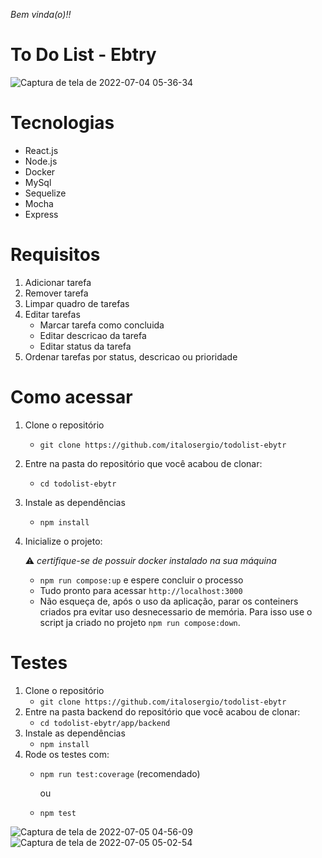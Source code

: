 _Bem vinda(o)!!_

# To Do List - Ebtry
![Captura de tela de 2022-07-04 05-36-34](https://user-images.githubusercontent.com/87591265/177116459-b2ebadc0-8cf7-4c00-9c3e-3162123477dd.png)

# Tecnologias
   - React.js
   - Node.js
   - Docker
   - MySql
   - Sequelize
   - Mocha
   - Express

# Requisitos

1. Adicionar tarefa
2. Remover tarefa
3. Limpar quadro de tarefas
4. Editar tarefas
   - Marcar tarefa como concluida
   - Editar descricao da tarefa
   - Editar status da tarefa
5. Ordenar tarefas por status, descricao ou prioridade

# Como acessar

1. Clone o repositório
    * `git clone https://github.com/italosergio/todolist-ebytr`
2. Entre na pasta do repositório que você acabou de clonar:
    * `cd todolist-ebytr`
3. Instale as dependências
    * `npm install`
4. Inicialize o projeto:

    ⚠️ _certifique-se de possuir docker instalado na sua máquina_
    * `npm run compose:up` e espere concluir o processo
    * Tudo pronto para acessar `http://localhost:3000`
    * Não esqueça de, após o uso da aplicação, parar os conteiners criados pra evitar uso desnecessario de memória. Para isso use o script ja criado no projeto `npm run compose:down`.

# Testes  

1. Clone o repositório
    * `git clone https://github.com/italosergio/todolist-ebytr`
2. Entre na pasta backend do repositório que você acabou de clonar:
    * `cd todolist-ebytr/app/backend`
3. Instale as dependências
    * `npm install`
4. Rode os testes com:
    * `npm run test:coverage` (recomendado)

      ou
    * `npm test`

![Captura de tela de 2022-07-05 04-56-09](https://user-images.githubusercontent.com/87591265/177280828-a92b9003-b1ff-4e5a-be3e-9906c6c91a82.png)![Captura de tela de 2022-07-05 05-02-54](https://user-images.githubusercontent.com/87591265/177280904-ded04439-1b54-4b86-bef0-54d2bbb1c49c.png)
